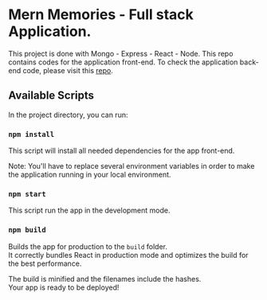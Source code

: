 # Mern Memories - Full stack Application.

This project is done with Mongo - Express - React - Node. This repo contains codes for the application front-end. To check the application back-end code, please visit this [repo](https://github.com/iamanh1990/charity-app-mern-backend).

## Available Scripts

In the project directory, you can run:

### `npm install`

This script will install all needed dependencies for the app front-end.

Note: You'll have to replace several environment variables in order to make the application running in your local environment.

### `npm start`

This script run the app in the development mode.

### `npm build`

Builds the app for production to the `build` folder.\
It correctly bundles React in production mode and optimizes the build for the best performance.

The build is minified and the filenames include the hashes.\
Your app is ready to be deployed!
